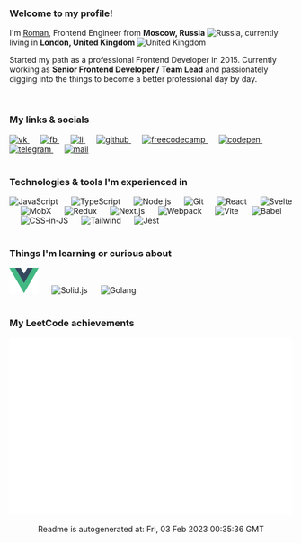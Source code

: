 
<h3>Welcome to my profile!</h3>
<p>I'm <a href="https://rshalman.github.io" target="_blank">Roman</a>, Frontend Engineer from <b>Moscow, Russia</b> <img src="https://cdn-icons-png.flaticon.com/64/197/197408.png" width="13" alt="Russia" />, currently living in <b>London, United Kingdom</b> <img src="https://cdn-icons-png.flaticon.com/64/197/197374.png" width="13" alt="United Kingdom" /></p>

<p>Started my path as a professional Frontend Developer in 2015.
Currently working as <b>Senior Frontend Developer / Team Lead</b> and passionately digging into the things to become a better professional day by day.</p>
<br/>
   <h3>My  links & socials</h3>
   <div><a href="https://vk.com/roman_shalman" target="_blank">
            <img src="https://rshalman.github.io/images/vk_logo.svg" alt="vk" height="65" width="45" />
        </a><span>&nbsp;</span><span>&nbsp;</span><span>&nbsp;</span><span>&nbsp;</span>
<a href="https://www.facebook.com/roman.shalman.5" target="_blank">
            <img src="https://rshalman.github.io/images/fb_logo.svg" alt="fb" height="65" width="45" />
        </a><span>&nbsp;</span><span>&nbsp;</span><span>&nbsp;</span><span>&nbsp;</span>
<a href="https://www.linkedin.com/in/roman-shalman/" target="_blank">
            <img src="https://rshalman.github.io/images/linked-in_logo.svg" alt="li" height="65" width="45" />
        </a><span>&nbsp;</span><span>&nbsp;</span><span>&nbsp;</span><span>&nbsp;</span>
<a href="https://github.com/RShalman" target="_blank">
            <img src="https://rshalman.github.io/images/gh_logo.svg" alt="github" height="65" width="45" />
        </a><span>&nbsp;</span><span>&nbsp;</span><span>&nbsp;</span><span>&nbsp;</span>
<a href="https://www.freecodecamp.org/rshalman" target="_blank">
            <img src="https://rshalman.github.io/images/fcc_logo.svg" alt="freecodecamp" height="65" width="45" />
        </a><span>&nbsp;</span><span>&nbsp;</span><span>&nbsp;</span><span>&nbsp;</span>
<a href="https://codepen.io/RShalman/" target="_blank">
            <img src="https://rshalman.github.io/images/cp_logo.svg" alt="codepen" height="65" width="45" />
        </a><span>&nbsp;</span><span>&nbsp;</span><span>&nbsp;</span><span>&nbsp;</span>
<a href="https://t.me/kursor" target="_blank">
            <img src="https://rshalman.github.io/images/tg_logo.svg" alt="telegram" height="65" width="45" />
        </a><span>&nbsp;</span><span>&nbsp;</span><span>&nbsp;</span><span>&nbsp;</span>
<a href="mailto:romanshalman@gmail.com" target="_blank">
            <img src="https://rshalman.github.io/images/gm_logo.svg" alt="mail" height="65" width="45" />
        </a></div>
<br/>
<h3>Technologies & tools I'm experienced in</h3>  
<div><span>
        <img src="https://rshalman.github.io/images/javascript.svg" alt="JavaScript" height="65" width="45"/>
    </span><span>&nbsp;</span><span>&nbsp;</span><span>&nbsp;</span><span>&nbsp;</span>
<span>
        <img src="https://rshalman.github.io/images/typescript.svg" alt="TypeScript" height="65" width="45"/>
    </span><span>&nbsp;</span><span>&nbsp;</span><span>&nbsp;</span><span>&nbsp;</span>
<span>
        <img src="https://rshalman.github.io/images/nodejs.svg" alt="Node.js" height="65" width="45"/>
    </span><span>&nbsp;</span><span>&nbsp;</span><span>&nbsp;</span><span>&nbsp;</span>
<span>
        <img src="https://rshalman.github.io/images/git.svg" alt="Git" height="65" width="45"/>
    </span><span>&nbsp;</span><span>&nbsp;</span><span>&nbsp;</span><span>&nbsp;</span>
<span>
        <img src="https://rshalman.github.io/images/react.svg" alt="React" height="65" width="45"/>
    </span><span>&nbsp;</span><span>&nbsp;</span><span>&nbsp;</span><span>&nbsp;</span>
<span>
        <img src="https://rshalman.github.io/images/svelte.svg" alt="Svelte" height="65" width="45"/>
    </span><span>&nbsp;</span><span>&nbsp;</span><span>&nbsp;</span><span>&nbsp;</span>
<span>
        <img src="https://rshalman.github.io/images/mobx.svg" alt="MobX" height="65" width="45"/>
    </span><span>&nbsp;</span><span>&nbsp;</span><span>&nbsp;</span><span>&nbsp;</span>
<span>
        <img src="https://rshalman.github.io/images/redux.svg" alt="Redux" height="65" width="45"/>
    </span><span>&nbsp;</span><span>&nbsp;</span><span>&nbsp;</span><span>&nbsp;</span>
<span>
        <img src="https://rshalman.github.io/images/nextjs.svg" alt="Next.js" height="65" width="45"/>
    </span><span>&nbsp;</span><span>&nbsp;</span><span>&nbsp;</span><span>&nbsp;</span>
<span>
        <img src="https://rshalman.github.io/images/webpack.svg" alt="Webpack" height="65" width="45"/>
    </span><span>&nbsp;</span><span>&nbsp;</span><span>&nbsp;</span><span>&nbsp;</span>
<span>
        <img src="https://rshalman.github.io/images/vite.svg" alt="Vite" height="65" width="45"/>
    </span><span>&nbsp;</span><span>&nbsp;</span><span>&nbsp;</span><span>&nbsp;</span>
<span>
        <img src="https://rshalman.github.io/images/babel.svg" alt="Babel" height="65" width="45"/>
    </span><span>&nbsp;</span><span>&nbsp;</span><span>&nbsp;</span><span>&nbsp;</span>
<span>
        <img src="https://rshalman.github.io/images/sass.svg" alt="CSS-in-JS" height="65" width="45"/>
    </span><span>&nbsp;</span><span>&nbsp;</span><span>&nbsp;</span><span>&nbsp;</span>
<span>
        <img src="https://rshalman.github.io/images/tailwind.svg" alt="Tailwind" height="65" width="45"/>
    </span><span>&nbsp;</span><span>&nbsp;</span><span>&nbsp;</span><span>&nbsp;</span>
<span>
        <img src="https://rshalman.github.io/images/jest.svg" alt="Jest" height="65" width="45"/>
    </span></div>
<br/>
<h3>Things I'm learning or curious about</h3>  
<div><span>
            <img src="https://raw.githubusercontent.com/vuejs/art/9f8ee218d32b52c2d150212f22798a7a61689361/logo.svg" alt="Vue.js" height="45" />
        </span><span>&nbsp;</span><span>&nbsp;</span><span>&nbsp;</span><span>&nbsp;</span>
<span>
            <img src="https://www.solidjs.com/img/logo/without-wordmark/logo.svg" alt="Solid.js" height="45" />
        </span><span>&nbsp;</span><span>&nbsp;</span><span>&nbsp;</span><span>&nbsp;</span>
<span>
            <img src="https://go.dev/images/go-logo-blue.svg" alt="Golang" height="45" />
        </span></div>
<br/><h3>My LeetCode achievements</h3><img src="generators/assets/leetCodeWidget.svg" /><br/><p align="center">Readme is autogenerated at: Fri, 03 Feb 2023 00:35:36 GMT</p><br/>